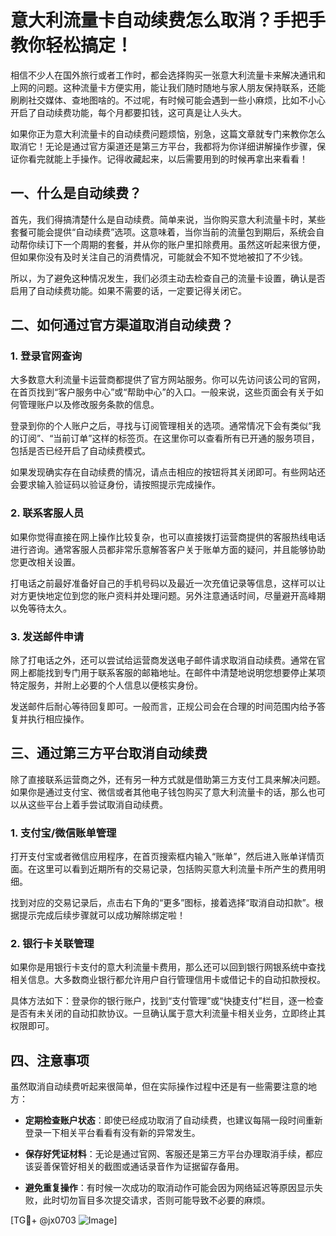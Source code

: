 # 意大利流量卡自动续费怎么取消？手把手教你轻松搞定！

相信不少人在国外旅行或者工作时，都会选择购买一张意大利流量卡来解决通讯和上网的问题。这种流量卡方便实用，能让我们随时随地与家人朋友保持联系，还能刷刷社交媒体、查地图啥的。不过呢，有时候可能会遇到一些小麻烦，比如不小心开启了自动续费功能，每个月都要扣钱，这可真是让人头大。

如果你正为意大利流量卡的自动续费问题烦恼，别急，这篇文章就专门来教你怎么取消它！无论是通过官方渠道还是第三方平台，我都将为你详细讲解操作步骤，保证你看完就能上手操作。记得收藏起来，以后需要用到的时候再拿出来看看！

## 一、什么是自动续费？

首先，我们得搞清楚什么是自动续费。简单来说，当你购买意大利流量卡时，某些套餐可能会提供“自动续费”选项。这意味着，当你当前的流量包到期后，系统会自动帮你续订下一个周期的套餐，并从你的账户里扣除费用。虽然这听起来很方便，但如果你没有及时关注自己的消费情况，可能就会不知不觉地被扣了不少钱。

所以，为了避免这种情况发生，我们必须主动去检查自己的流量卡设置，确认是否启用了自动续费功能。如果不需要的话，一定要记得关闭它。

## 二、如何通过官方渠道取消自动续费？

### 1. 登录官网查询

大多数意大利流量卡运营商都提供了官方网站服务。你可以先访问该公司的官网，在首页找到“客户服务中心”或“帮助中心”的入口。一般来说，这些页面会有关于如何管理账户以及修改服务条款的信息。

登录到你的个人账户之后，寻找与订阅管理相关的选项。通常情况下会有类似“我的订阅”、“当前订单”这样的标签页。在这里你可以查看所有已开通的服务项目，包括是否已经开启了自动续费模式。

如果发现确实存在自动续费的情况，请点击相应的按钮将其关闭即可。有些网站还会要求输入验证码以验证身份，请按照提示完成操作。

### 2. 联系客服人员

如果你觉得直接在网上操作比较复杂，也可以直接拨打运营商提供的客服热线电话进行咨询。通常客服人员都非常乐意解答客户关于账单方面的疑问，并且能够协助您更改相关设置。

打电话之前最好准备好自己的手机号码以及最近一次充值记录等信息，这样可以让对方更快地定位到您的账户资料并处理问题。另外注意通话时间，尽量避开高峰期以免等待太久。

### 3. 发送邮件申请

除了打电话之外，还可以尝试给运营商发送电子邮件请求取消自动续费。通常在官网上都能找到专门用于联系客服的邮箱地址。在邮件中清楚地说明您想要停止某项特定服务，并附上必要的个人信息以便核实身份。

发送邮件后耐心等待回复即可。一般而言，正规公司会在合理的时间范围内给予答复并执行相应操作。

## 三、通过第三方平台取消自动续费

除了直接联系运营商之外，还有另一种方式就是借助第三方支付工具来解决问题。如果你是通过支付宝、微信或者其他电子钱包购买了意大利流量卡的话，那么也可以从这些平台上着手尝试取消自动续费。

### 1. 支付宝/微信账单管理

打开支付宝或者微信应用程序，在首页搜索框内输入“账单”，然后进入账单详情页面。在这里可以看到近期所有的交易记录，包括购买意大利流量卡所产生的费用明细。

找到对应的交易记录后，点击右下角的“更多”图标，接着选择“取消自动扣款”。根据提示完成后续步骤就可以成功解除绑定啦！

### 2. 银行卡关联管理

如果你是用银行卡支付的意大利流量卡费用，那么还可以回到银行网银系统中查找相关信息。大多数商业银行都允许用户自行管理信用卡或借记卡的自动扣款授权。

具体方法如下：登录你的银行账户，找到“支付管理”或“快捷支付”栏目，逐一检查是否有未关闭的自动扣款协议。一旦确认属于意大利流量卡相关业务，立即终止其权限即可。

## 四、注意事项

虽然取消自动续费听起来很简单，但在实际操作过程中还是有一些需要注意的地方：

- **定期检查账户状态**：即使已经成功取消了自动续费，也建议每隔一段时间重新登录一下相关平台看看有没有新的异常发生。
  
- **保存好凭证材料**：无论是通过官网、客服还是第三方平台办理取消手续，都应该妥善保管好相关的截图或通话录音作为证据留存备用。
  
- **避免重复操作**：有时候一次成功的取消动作可能会因为网络延迟等原因显示失败，此时切勿盲目多次提交请求，否则可能导致不必要的麻烦。

[TG💪+ @jx0703 ![Image](https://github.com/user-attachments/assets/dbca1d08-cadb-493c-b0ec-ad6f7a83f270)]